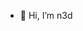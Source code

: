 - 👋 Hi, I’m n3d

<!---
n3d-nm/n3d-nm is a ✨ special ✨ repository because its `README.md` (this file) appears on your GitHub profile.
You can click the Preview link to take a look at your changes.
--->

